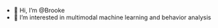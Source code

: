 - 👋 Hi, I’m @Brooke
- 👀 I’m interested in multimodal machine learning and behavior analysis
<!---
- 🌱 I’m currently learning ...
- 💞️ I’m looking to collaborate on ...
- 📫 How to reach me ...


Brookekekeboom/Brookekekeboom is a ✨ special ✨ repository because its `README.md` (this file) appears on your GitHub profile.
You can click the Preview link to take a look at your changes.
--->
